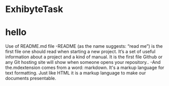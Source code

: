 # ExhibyteTask 
# hello
Use of README.md file
-README (as the name suggests: “read me”) is the first file one should read when starting a new project. It’s a set of useful information about a project and a kind of manual. It is the first file Github or any Git hosting site will show when someone opens your repository..
-And the.mdextension comes from a word: markdown. It's a markup language for text formatting. Just like HTML it is a markup language to make our documents presentable.